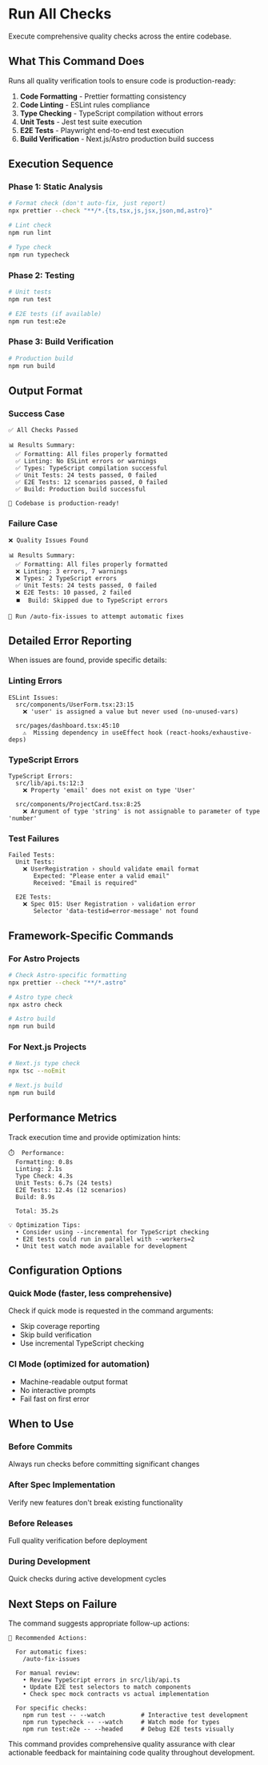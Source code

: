 # Run All Checks

Execute comprehensive quality checks across the entire codebase.

## What This Command Does

Runs all quality verification tools to ensure code is production-ready:

1. **Code Formatting** - Prettier formatting consistency
2. **Code Linting** - ESLint rules compliance  
3. **Type Checking** - TypeScript compilation without errors
4. **Unit Tests** - Jest test suite execution
5. **E2E Tests** - Playwright end-to-end test execution
6. **Build Verification** - Next.js/Astro production build success

## Execution Sequence

### Phase 1: Static Analysis
```bash
# Format check (don't auto-fix, just report)
npx prettier --check "**/*.{ts,tsx,js,jsx,json,md,astro}"

# Lint check  
npm run lint

# Type check
npm run typecheck
```

### Phase 2: Testing
```bash
# Unit tests
npm run test

# E2E tests (if available)  
npm run test:e2e
```

### Phase 3: Build Verification
```bash
# Production build
npm run build
```

## Output Format

### Success Case
```
✅ All Checks Passed

📊 Results Summary:
  ✅ Formatting: All files properly formatted
  ✅ Linting: No ESLint errors or warnings
  ✅ Types: TypeScript compilation successful
  ✅ Unit Tests: 24 tests passed, 0 failed
  ✅ E2E Tests: 12 scenarios passed, 0 failed  
  ✅ Build: Production build successful

🚀 Codebase is production-ready!
```

### Failure Case
```
❌ Quality Issues Found

📊 Results Summary:
  ✅ Formatting: All files properly formatted
  ❌ Linting: 3 errors, 7 warnings
  ❌ Types: 2 TypeScript errors
  ✅ Unit Tests: 24 tests passed, 0 failed
  ❌ E2E Tests: 10 passed, 2 failed
  ⏹️  Build: Skipped due to TypeScript errors

🔧 Run /auto-fix-issues to attempt automatic fixes
```

## Detailed Error Reporting

When issues are found, provide specific details:

### Linting Errors
```
ESLint Issues:
  src/components/UserForm.tsx:23:15
    ❌ 'user' is assigned a value but never used (no-unused-vars)
  
  src/pages/dashboard.tsx:45:10  
    ⚠️  Missing dependency in useEffect hook (react-hooks/exhaustive-deps)
```

### TypeScript Errors
```
TypeScript Errors:
  src/lib/api.ts:12:3
    ❌ Property 'email' does not exist on type 'User'
    
  src/components/ProjectCard.tsx:8:25
    ❌ Argument of type 'string' is not assignable to parameter of type 'number'
```

### Test Failures
```
Failed Tests:
  Unit Tests:
    ❌ UserRegistration › should validate email format
       Expected: "Please enter a valid email"
       Received: "Email is required"
       
  E2E Tests:  
    ❌ Spec 015: User Registration › validation error
       Selector 'data-testid=error-message' not found
```

## Framework-Specific Commands

### For Astro Projects
```bash
# Check Astro-specific formatting
npx prettier --check "**/*.astro"

# Astro type check
npx astro check

# Astro build
npm run build
```

### For Next.js Projects
```bash
# Next.js type check
npx tsc --noEmit

# Next.js build
npm run build
```

## Performance Metrics

Track execution time and provide optimization hints:

```
⏱️  Performance:
  Formatting: 0.8s
  Linting: 2.1s  
  Type Check: 4.3s
  Unit Tests: 6.7s (24 tests)
  E2E Tests: 12.4s (12 scenarios)
  Build: 8.9s
  
  Total: 35.2s

💡 Optimization Tips:
  • Consider using --incremental for TypeScript checking
  • E2E tests could run in parallel with --workers=2
  • Unit test watch mode available for development
```

## Configuration Options

### Quick Mode (faster, less comprehensive)
Check if quick mode is requested in the command arguments:
- Skip coverage reporting
- Skip build verification
- Use incremental TypeScript checking

### CI Mode (optimized for automation)
- Machine-readable output format
- No interactive prompts
- Fail fast on first error

## When to Use

### Before Commits
Always run checks before committing significant changes

### After Spec Implementation  
Verify new features don't break existing functionality

### Before Releases
Full quality verification before deployment

### During Development
Quick checks during active development cycles

## Next Steps on Failure

The command suggests appropriate follow-up actions:

```
🔧 Recommended Actions:

  For automatic fixes:
    /auto-fix-issues
    
  For manual review:
    • Review TypeScript errors in src/lib/api.ts
    • Update E2E test selectors to match components
    • Check spec mock contracts vs actual implementation
    
  For specific checks:
    npm run test -- --watch          # Interactive test development
    npm run typecheck -- --watch     # Watch mode for types
    npm run test:e2e -- --headed     # Debug E2E tests visually
```

This command provides comprehensive quality assurance with clear actionable feedback for maintaining code quality throughout development.